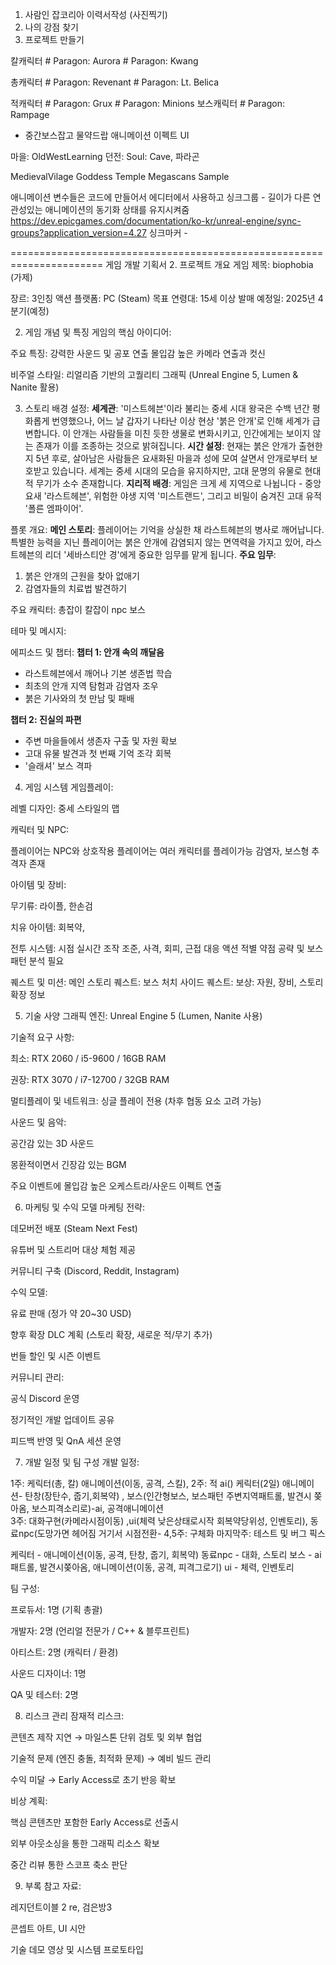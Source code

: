 1. 사람인 잡코리아 이력서작성 (사진찍기)
2. 나의 강점 찾기
3. 프로젝트 만들기 

칼캐릭터 # Paragon: Aurora # Paragon: Kwang

총캐릭터 # Paragon: Revenant # Paragon: Lt. Belica

적캐릭터  # Paragon: Grux # Paragon: Minions
보스캐릭터  # Paragon: Rampage
- 중간보스잡고 물약드랍 
애니메이션 
이펙트
UI 

마을: OldWestLearning
던전: Soul: Cave,  파라곤

MedievalVilage
Goddess Temple Megascans Sample



애니메이션 
변수들은 코드에 만들어서 에디터에서 사용하고
싱크그룹  - 길이가 다른 연관성있는 애니메이션의 동기화 상태를 유지시켜줌
https://dev.epicgames.com/documentation/ko-kr/unreal-engine/sync-groups?application_version=4.27
싱크마커 - 




======================================================================
게임 개발 기획서
2. 프로젝트 개요
게임 제목: biophobia (가제)

장르: 3인칭 액션 
플랫폼: PC (Steam) 
목표 연령대: 15세 이상
발매 예정일: 2025년 4분기(예정)


2. 게임 개념 및 특징
게임의 핵심 아이디어:


주요 특징:
강력한 사운드 및 공포 연출
몰입감 높은 카메라 연출과 컷신

비주얼 스타일:
리얼리즘 기반의 고퀄리티 그래픽 (Unreal Engine 5, Lumen & Nanite 활용)


3. 스토리
배경 설정:
**세계관**: '미스트헤븐'이라 불리는 중세 시대 왕국은 수백 년간 평화롭게 번영했으나, 어느 날 갑자기 나타난 이상 현상 '붉은 안개'로 인해 세계가 급변합니다. 이 안개는 사람들을 미친 듯한 생물로 변화시키고, 인간에게는 보이지 않는 존재가 이를 조종하는 것으로 밝혀집니다.
**시간 설정**: 현재는 붉은 안개가 출현한 지 5년 후로, 살아남은 사람들은 요새화된 마을과 성에 모여 살면서 안개로부터 보호받고 있습니다. 세계는 중세 시대의 모습을 유지하지만, 고대 문명의 유물로 현대적 무기가 소수 존재합니다.
**지리적 배경**: 게임은 크게 세 지역으로 나뉩니다 - 중앙 요새 '라스트헤븐', 위험한 야생 지역 '미스트랜드', 그리고 비밀이 숨겨진 고대 유적 '폴른 엠파이어'.

플롯 개요:
**메인 스토리**: 플레이어는 기억을 상실한 채 라스트헤븐의 병사로 깨어납니다. 특별한 능력을 지닌 플레이어는 붉은 안개에 감염되지 않는 면역력을 가지고 있어, 라스트헤븐의 리더 '세바스티안 경'에게 중요한 임무를 맡게 됩니다.
**주요 임무**:
1. 붉은 안개의 근원을 찾아 없애기
2. 감염자들의 치료법 발견하기

주요 캐릭터:
총잡이
칼잡이
npc
보스

테마 및 메시지:


에피소드 및 챕터:
**챕터 1: 안개 속의 깨달음**
- 라스트헤븐에서 깨어나 기본 생존법 학습
- 최초의 안개 지역 탐험과 감염자 조우
- 붉은 기사와의 첫 만남 및 패배

**챕터 2: 진실의 파편**
- 주변 마을들에서 생존자 구출 및 자원 확보
- 고대 유물 발견과 첫 번째 기억 조각 회복
- '슬래셔' 보스 격파

4. 게임 시스템
게임플레이:


레벨 디자인:
중세 스타일의 맵



캐릭터 및 NPC:

플레이어는  NPC와 상호작용
플레이어는 여러 캐릭터를 플레이가능
감염자, 보스형 추격자 존재


아이템 및 장비:

무기류: 라이플, 한손검

치유 아이템: 회복약,

전투 시스템:
 시점 실시간 조작
 조준, 사격, 회피, 근접 대응 액션
 적별 약점 공략 및 보스 패턴 분석 필요

퀘스트 및 미션:
메인 스토리 퀘스트: 보스 처치
사이드 퀘스트: 
보상: 자원, 장비, 스토리 확장 정보



5. 기술 사양
그래픽 엔진: Unreal Engine 5 (Lumen, Nanite 사용)

기술적 요구 사항:

최소: RTX 2060 / i5-9600 / 16GB RAM

권장: RTX 3070 / i7-12700 / 32GB RAM

멀티플레이 및 네트워크: 싱글 플레이 전용 (차후 협동 요소 고려 가능)

사운드 및 음악:

공간감 있는 3D 사운드

몽환적이면서 긴장감 있는 BGM

주요 이벤트에 몰입감 높은 오케스트라/사운드 이펙트 연출



6. 마케팅 및 수익 모델
마케팅 전략:

데모버전 배포 (Steam Next Fest)

유튜버 및 스트리머 대상 체험 제공

커뮤니티 구축 (Discord, Reddit, Instagram)

수익 모델:

유료 판매 (정가 약 20~30 USD)

향후 확장 DLC 계획 (스토리 확장, 새로운 적/무기 추가)

번들 할인 및 시즌 이벤트

커뮤니티 관리:

공식 Discord 운영

정기적인 개발 업데이트 공유

피드백 반영 및 QnA 세션 운영



7. 개발 일정 및 팀 구성
개발 일정:

1주: 케릭터(총, 칼) 애니메이션(이동, 공격, 스킬),
2주: 적 ai()
케릭터(2일) 애니메이션- 탄창(장탄수, 줍기,회복약) , 보스(인간형보스, 보스패턴 주변지역패트롤, 발견시 쫒아옴, 보스피격소리로)-ai, 공격애니메이션  
3주: 대화구현(카메라시점이동) ,ui(체력 낮은상태로시작 회복약당위성, 인벤토리), 동료npc(도망가면 헤어짐 거기서 시점전환-
4,5주: 구체화
마지막주: 테스트 및 버그 픽스

케릭터 - 애니메이션(이동, 공격, 탄창, 줍기, 회복약)
동료npc - 대화, 스토리
보스 - ai패트롤, 발견시쫒아옴, 애니메이션(이동, 공격, 피격그로기) 
ui - 체력, 인벤토리

팀 구성:

프로듀서: 1명 (기획 총괄)

개발자: 2명 (언리얼 전문가 / C++ & 블루프린트)

아티스트: 2명 (캐릭터 / 환경)

사운드 디자이너: 1명

QA 및 테스터: 2명



8. 리스크 관리
잠재적 리스크:

콘텐츠 제작 지연 → 마일스톤 단위 검토 및 외부 협업

기술적 문제 (엔진 충돌, 최적화 문제) → 예비 빌드 관리

수익 미달 → Early Access로 초기 반응 확보

비상 계획:

핵심 콘텐츠만 포함한 Early Access로 선출시

외부 아웃소싱을 통한 그래픽 리소스 확보

중간 리뷰 통한 스코프 축소 판단



9. 부록
참고 자료:

레지던트이블 2 re, 검은방3

콘셉트 아트, UI 시안

기술 데모 영상 및 시스템 프로토타입